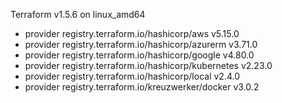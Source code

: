 Terraform v1.5.6
on linux_amd64
+ provider registry.terraform.io/hashicorp/aws v5.15.0
+ provider registry.terraform.io/hashicorp/azurerm v3.71.0
+ provider registry.terraform.io/hashicorp/google v4.80.0
+ provider registry.terraform.io/hashicorp/kubernetes v2.23.0
+ provider registry.terraform.io/hashicorp/local v2.4.0
+ provider registry.terraform.io/kreuzwerker/docker v3.0.2
